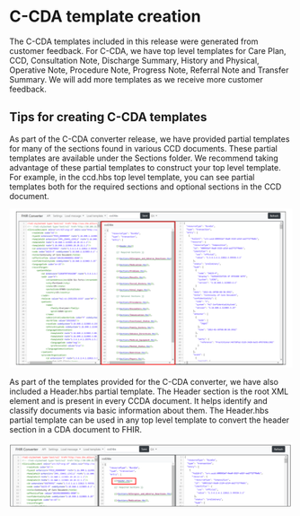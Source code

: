 # C-CDA template creation 

The C-CDA templates included in this release were generated from customer feedback. For C-CDA, we have top level templates for Care Plan, CCD, Consultation Note, Discharge Summary, History and Physical, Operative Note, Procedure Note, Progress Note, Referral Note and Transfer Summary. We will add more templates as we receive more customer feedback.



## Tips for creating C-CDA templates 

As part of the C-CDA converter release, we have provided partial templates for many of the sections found in various CCD documents. These partial templates are available under the Sections folder. We recommend taking advantage of these partial templates to construct your top level template. For example, in the ccd.hbs top level template, you can see partial templates both for the required sections and optional sections in the CCD document.

![load_ccd_sections](images/ccd_sections_example.png)

As part of the templates provided for the C-CDA converter, we have also included a Header.hbs partial template. The Header section is the root XML element and is present in every CCDA document. It helps identify and classify documents via basic information about them. The Header.hbs partial template can be used in any top level template to convert the header section in a CDA document to FHIR. 

![load_ccd_header](images/ccd_sections_header.png)

